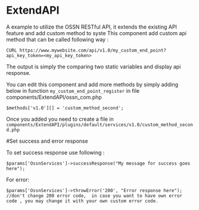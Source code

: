 # ExtendAPI
A example to utilize the OSSN RESTful API,  it extends the existing API feature and add custom method to syste
This component add custom api method that can be called following way :

    CURL https://www.mywebsite.com/api/v1.0/my_custom_end_point?api_key_token=<my_api_key_token>

The output is simply the comparing two static variables and display api response.

You can edit this component and add more methods by simply adding below in function `my_custom_end_point_register` in file components/ExtendAPI/ossn_com.php

    $methods['v1.0'][] = 'custom_method_second';

Once you added you need to create a file in `components/ExtendAPI/plugins/default/services/v1.0/custom_method_second.php`

#Set success and error response

To set success response use following :

    $params['OssnServices']->successResponse("My message for success goes here");	

For error:

    $params['OssnServices']->throwError('200', "Error response here"); //don't change 200 error code,  in case you want to have own error code , you may change it with your own custom error code.
    
    
